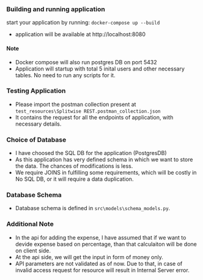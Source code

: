 ### Building and running application

start your application by running:
`docker-compose up --build`

* application will be available at http://localhost:8080

#### Note
* Docker compose will also run postgres DB on port 5432
* Application will startup with total 5 inital users and other necessary tables. No need to run any scripts for it.

### Testing Application

* Please import the postman collection present at `test_resources\Splitwise REST.postman_collection.json`
* It contains the request for all the endpoints of application, with necessary details.

### Choice of Database

* I have choosed the SQL DB for the application (PostgresDB)
* As this application has very defined schema in which we want to store the data. The chances of modifications is less.
* We require JOINS in fulfilling some requirements, which will be costly in No SQL DB, or it will require a data duplication.

### Database Schema

* Database schema is defined in `src\models\schema_models.py`.

### Additional Note
* In the api for adding the expense, I have assumed that if we want to devide expense based on percentage, than that calculaiton will be done on client side.
* At the api side, we will get the input in form of money only.
* API parameters are not validated as of now. Due to that, in case of invalid access request for resource will result in Internal Server error.

